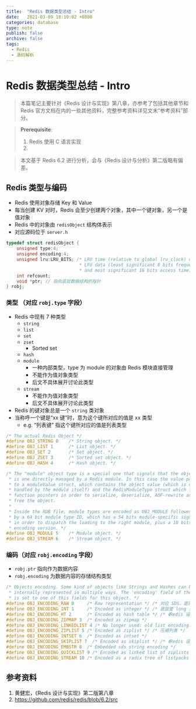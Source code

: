 ```yaml
---
title:  "Redis 数据类型总结 - Intro"
date:   2021-03-09 18:10:02 +0800
categories: database
type: note
publish: false
archive: false
tags:
  - Redis
  - 源码解析
---
```


# Redis 数据类型总结 - Intro

> 本篇笔记主要针对《Redis 设计与实现》第八章，亦参考了包括其他章节和 Redis 官方文档在内的一些其他资料，完整参考资料详见文末“参考资料”部分。

> **Prerequisite**:
> 
> 1. Redis 使用 C 语言实现
> 2. 

> 本文基于 Redis 6.2 进行分析，会与《Redis 设计与分析》第二版略有偏差。

## Redis 类型与编码

- Redis 使用对象存储 Key 和 Value
- 每当创建 KV 对时，Redis 会至少创建两个对象，其中一个键对象，另一个是值对象
- Redis 中的对象由 `redisObject` 结构体表示
- 对应源码位于 `server.h`

```C
typedef struct redisObject {
    unsigned type:4;
    unsigned encoding:4;
    unsigned lru:LRU_BITS; /* LRU time (relative to global lru_clock) or
                            * LFU data (least significant 8 bits frequency
                            * and most significant 16 bits access time). */
    int refcount;
    void *ptr; // 指向底层数据结构的指针
} robj;
```

### 类型 （对应 `robj.type` 字段）

- Redis 中现有 7 种类型
  - `string`
  - `list`
  - `set`
  - `zset`
    - Sorted set
  - `hash`
  - `module`
    - 一种内部类型，type 为 module 的对象由 Redis 模块直接管理
    - 不能作为值对象类型
    - 后文不具体展开讨论此类型
  - `stream`
    - 不能作为值对象类型
    - 后文不具体展开讨论此类型
- Redis 的键对象总是一个 `string` 类对象
- 当称呼一个键是“xx 键”时，意为这个键所对应的值是 xx 类型
  - e.g. “列表键” 指这个键所对应的值是列表类型

```C
/* The actual Redis Object */
#define OBJ_STRING 0    /* String object. */
#define OBJ_LIST 1      /* List object. */
#define OBJ_SET 2       /* Set object. */
#define OBJ_ZSET 3      /* Sorted set object. */
#define OBJ_HASH 4      /* Hash object. */

/* The "module" object type is a special one that signals that the object
 * is one directly managed by a Redis module. In this case the value points
 * to a moduleValue struct, which contains the object value (which is only
 * handled by the module itself) and the RedisModuleType struct which lists
 * function pointers in order to serialize, deserialize, AOF-rewrite and
 * free the object.
 *
 * Inside the RDB file, module types are encoded as OBJ_MODULE followed
 * by a 64 bit module type ID, which has a 54 bits module-specific signature
 * in order to dispatch the loading to the right module, plus a 10 bits
 * encoding version. */
#define OBJ_MODULE 5    /* Module object. */
#define OBJ_STREAM 6    /* Stream object. */
```

### 编码（对应 `robj.encoding` 字段）

- `robj.ptr` 指向作为数据内容
- `robj.encoding` 为数据内容的存储结构类型


```C
/* Objects encoding. Some kind of objects like Strings and Hashes can be
 * internally represented in multiple ways. The 'encoding' field of the object
 * is set to one of this fields for this object. */
#define OBJ_ENCODING_RAW 0     /* Raw representation */ /* 对应 SDS，底层是 char[]，可以视作是 raw bytes */
#define OBJ_ENCODING_INT 1     /* Encoded as integer */ /* 底层是 long 型整数 */
#define OBJ_ENCODING_HT 2      /* Encoded as hash table */ /* 《Redis 设计与实现》中称作“字典” */
#define OBJ_ENCODING_ZIPMAP 3  /* Encoded as zipmap */
#define OBJ_ENCODING_LINKEDLIST 4 /* No longer used: old list encoding. */ /* 双端链表 */
#define OBJ_ENCODING_ZIPLIST 5 /* Encoded as ziplist */ /* 压缩列表 */
#define OBJ_ENCODING_INTSET 6  /* Encoded as intset */
#define OBJ_ENCODING_SKIPLIST 7  /* Encoded as skiplist */ /* 《Redis 设计与实现》中称作“跳跃表” */
#define OBJ_ENCODING_EMBSTR 8  /* Embedded sds string encoding */
#define OBJ_ENCODING_QUICKLIST 9 /* Encoded as linked list of ziplists */
#define OBJ_ENCODING_STREAM 10 /* Encoded as a radix tree of listpacks */
```

## 参考资料

1. 黄健宏，《Redis 设计与实现》第二版第八章
2. https://github.com/redis/redis/blob/6.2/src

